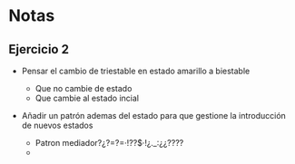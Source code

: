 # Notas
## Ejercicio 2
* Pensar el cambio de triestable en estado amarillo a biestable
    * Que no cambie de estado
    * Que cambie al estado incial

* Añadir un patrón ademas del estado para que gestione la introducción de nuevos estados
    * Patron mediador?¿?=?=·!??$·!¿._:¿¿????
    * 